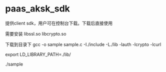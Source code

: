 # paas_aksk_sdk

提供client sdk，用户可在控制台下载。下载后直接使用

需要安装
libssl.so
libcrypto.so

下载到目录下
gcc -o sample sample.c -I./include -L./lib -lauth -lcrypto -lcurl

export LD_LIBRARY_PATH=./lib/

./sample

